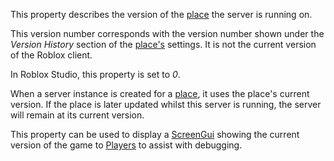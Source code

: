 This property describes the version of the [place](https://developer.roblox.com/en-us/articles/place) the server is running on.

This version number corresponds with the version number shown under the _Version History_ section of the [place's](https://developer.roblox.com/en-us/articles/place) settings. It is not the current version of the Roblox client.

In Roblox Studio, this property is set to _0_.

When a server instance is created for a [place](https://developer.roblox.com/en-us/articles/place), it uses the place's current version. If the place is later updated whilst this server is running, the server will remain at its current version.

This property can be used to display a [ScreenGui](https://developer.roblox.com/en-us/api-reference/class/ScreenGui) showing the current version of the game to [Players](https://developer.roblox.com/en-us/api-reference/class/Player) to assist with debugging.